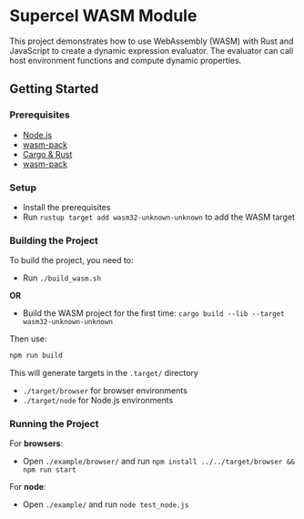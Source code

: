 # Supercel WASM Module

This project demonstrates how to use WebAssembly (WASM) with Rust and JavaScript to create a dynamic expression evaluator. The evaluator can call host environment functions and compute dynamic properties.

## Getting Started

### Prerequisites

- [Node.js](https://nodejs.org/)
- [wasm-pack](https://rustwasm.github.io/wasm-pack/installer/)
- [Cargo & Rust](https://www.rust-lang.org/tools/install)
- [wasm-pack](https://github.com/rustwasm/wasm-pack/)


### Setup
- Install the prerequisites
- Run `rustup target add wasm32-unknown-unknown` to add the WASM target

### Building the Project

To build the project, you need to:

- Run `./build_wasm.sh`

**OR**

- Build the WASM project for the first time: `cargo build --lib --target wasm32-unknown-unknown`

Then use:
```bash
npm run build
```

This will generate targets in the `.target/` directory
* `./target/browser` for browser environments
* `./target/node` for Node.js environments


### Running the Project

For **browsers**:

- Open `./example/browser/` and run `npm install ../../target/browser && npm run start`

For **node**:
- Open `./example/` and run `node test_node.js`


